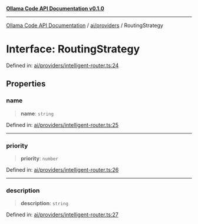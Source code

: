[**Ollama Code API Documentation v0.1.0**](../../../README.md)

***

[Ollama Code API Documentation](../../../modules.md) / [ai/providers](../README.md) / RoutingStrategy

# Interface: RoutingStrategy

Defined in: [ai/providers/intelligent-router.ts:24](https://github.com/erichchampion/ollama-code/blob/183876b4797e673d6e7563c8838e3394af95f5a5/ollama-code/src/ai/providers/intelligent-router.ts#L24)

## Properties

### name

> **name**: `string`

Defined in: [ai/providers/intelligent-router.ts:25](https://github.com/erichchampion/ollama-code/blob/183876b4797e673d6e7563c8838e3394af95f5a5/ollama-code/src/ai/providers/intelligent-router.ts#L25)

***

### priority

> **priority**: `number`

Defined in: [ai/providers/intelligent-router.ts:26](https://github.com/erichchampion/ollama-code/blob/183876b4797e673d6e7563c8838e3394af95f5a5/ollama-code/src/ai/providers/intelligent-router.ts#L26)

***

### description

> **description**: `string`

Defined in: [ai/providers/intelligent-router.ts:27](https://github.com/erichchampion/ollama-code/blob/183876b4797e673d6e7563c8838e3394af95f5a5/ollama-code/src/ai/providers/intelligent-router.ts#L27)
